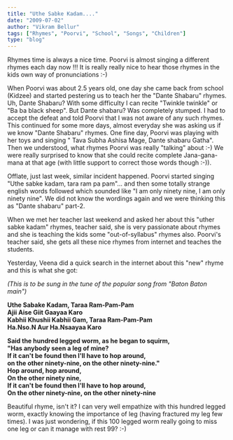 ```yaml
---
title: "Uthe Sabke Kadam...."
date: "2009-07-02"
author: "Vikram Bellur"
tags: ["Rhymes", "Poorvi", "School", "Songs", "Children"]
type: "blog"
---
```


Rhymes time is always a nice time. Poorvi is almost singing a different rhymes each day now !!! It is really really nice to hear those rhymes in the kids own way of pronunciations :-)

When Poorvi was about 2.5 years old, one day she came back from school (Kidzee) and started pestering us to teach her the "Dante Shabaru" rhymes. Uh, Dante Shabaru? With some difficulty I can recite "Twinkle twinkle" or "Ba ba black sheep". But Dante shabaru? Was completely stumped. I had to accept the defeat and told Poorvi that I was not aware of any such rhymes. This continued for some more days, almost everyday she was asking us if we know "Dante Shabaru" rhymes. One fine day, Poorvi was playing with her toys and singing " Tava Subha Ashisa Mage, Dante shabaru Gatha". Then we understood, what rhymes Poorvi was really "talking" about :-) We were really surprised to know that she could recite complete Jana-gana-mana at that age (with little support to correct those words though :-)).

Offlate, just last week, similar incident happened. Poorvi started singing "Uthe sabke kadam, tara ram pa pam"... and then some totally strange english words followed which sounded like "I am only ninety nine, I am only ninety nine". We did not know the wordings again and we were thinking this as "Dante shabaru" part-2.

When we met her teacher last weekend and asked her about this "uther sabke kadam" rhymes, teacher said, she is very passionate about rhymes and she is teaching the kids some "out-of-syllabus" rhymes also. Poorvi's teacher said, she gets all these nice rhymes from internet and teaches the students.

Yesterday, Veena did a quick search in the internet about this "new" rhyme and this is what she got:

*(This is to be sung in the tune of the popular song from "Baton Baton main")*

**Uthe Sabake Kadam, Taraa Ram-Pam-Pam**  
**Ajii Aise Giit Gaayaa Karo**  
**Kabhii Khushii Kabhii Gam, Taraa Ram-Pam-Pam**  
**Ha.Nso.N Aur Ha.Nsaayaa Karo**

**Said the hundred legged worm, as he began to squirm,**  
**"Has anybody seen a leg of mine?**  
**If it can't be found then I'll have to hop around,**  
**on the other ninety-nine, on the other ninety-nine."**  
**Hop around, hop around,**  
**On the other ninety nine,**  
**If it can't be found then I'll have to hop around,**  
**On the other ninety-nine, on the other ninety-nine**

Beautiful rhyme, isn't it? I can very well empathize with this hundred legged worm, exactly knowing the importance of leg (having fractured my leg few times). I was just wondering, if this 100 legged worm really going to miss one leg or can it manage with rest 99? :-)
